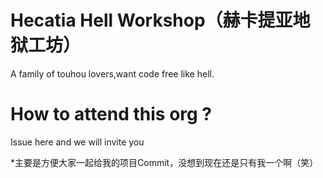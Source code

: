# Hecatia Hell Workshop（赫卡提亚地狱工坊）
A family of touhou lovers,want code free like hell.

# How to attend this org ?
Issue here and we will invite you


*主要是方便大家一起给我的项目Commit，没想到现在还是只有我一个啊（笑）
